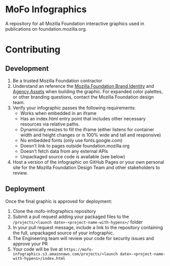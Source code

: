 # MoFo Infographics

A repository for all Mozilla Foundation interactive graphics used in publications on foundation.mozilla.org.


# Contributing

## Development 
1. Be a trusted Mozilla Foundation contractor
2. Understand an reference the [Mozilla Foundation Brand Identity](https://foundation.mozilla.org/en/docs/brand/design/) and [Agency Assets](https://foundation.mozilla.org/en/docs/brand/agency-assets/) when building the graphic. For expanded color palettes, or other branding questions, contact the Mozilla Foundation design team.
3. Verify your infographic passes the following requirements:
    * Works when embedded in an iframe
    * Has an index.html entry point that includes other necessary resources via relative paths.
    * Dynamically resizes to fill the iframe (either listens for container width and height changes or is 100% wide and tall and responsive)
    * No embedded fonts (only use fonts.google.com)
    * Doesn't link to pages outside foundation.mozilla.org
    * Doesn't fetch data from any external APIs
    * Unpackaged source code is available (see below)
4. Host a version of the infographic on GitHub Pages or your own personal site for the Mozilla Foundation Design Team and other stakeholders to review.

## Deployment 
Once the final graphic is approved for deployment:
1. Clone the mofo-infographics repository
2. Submit a pull request adding your packaged files to the `/projects/<launch date>-<project-name-with-hypens>/` folder
3. In your pull request message, include a link to the repository containing the full, unpackaged source of your infographic.
4. The Engineering team will review your code for security issues and approve your PR
5. Your code will be live at `https://mofo-infographics.s3.amazonaws.com/projects/<launch date>-<project-name-with-hypens>/index.html`
